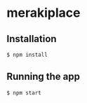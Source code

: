 # merakiplace

## Installation

```bash
$ npm install
```

## Running the app

```bash
$ npm start
```
